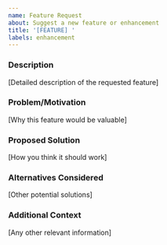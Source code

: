 ```yaml
---
name: Feature Request
about: Suggest a new feature or enhancement
title: '[FEATURE] '
labels: enhancement
---
```


### Description
[Detailed description of the requested feature]

### Problem/Motivation
[Why this feature would be valuable]

### Proposed Solution
[How you think it should work]

### Alternatives Considered
[Other potential solutions]

### Additional Context
[Any other relevant information]
